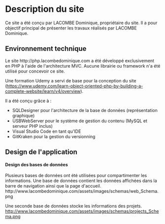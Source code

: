 <h1>Description du site</h1>
Ce site a été conçu par LACOMBE Dominique, propriétaire du site.
Il a pour objectif principal de présenter les travaux réalisés par LACOMBE Dominique.

<h2>Environnement technique</h2>
Le site http://php.lacombedominique.com a été développé exclusivement en PHP à l'aide de l'architecture MVC.
Aucune librairie ou framework n'a été utilisé pour concevoir ce site.

Une formation Udemy a servi de base pour la conception du site (https://www.udemy.com/learn-object-oriented-php-by-building-a-complete-website/learn/v4/overview).

Il a été conçu grâce à :
- SQLDesigner pour l'architecture de la base de données (représentation graphique)
- USBWebServer pour le système de gestion du contenu (MySQL et serveur PHP inclus)
- Visual Studio Code en tant qu'IDE
- GitKraken pour la gestion du versionning

<h2>Design de l'application</h2>

<h4>Design des bases de données</h4>
Plusieurs bases de données ont été utilisées pour compartimenter les informations.
Une base de données contient les données affichées dans la barre de navigation ainsi que la page d'accueil.
http://www.lacombedominique.com/assets/images/schemas/web_Schema.png

Une seconde base de données stocke les informations des projets.
http://www.lacombedominique.com/assets/images/schemas/projects_Schema.png
